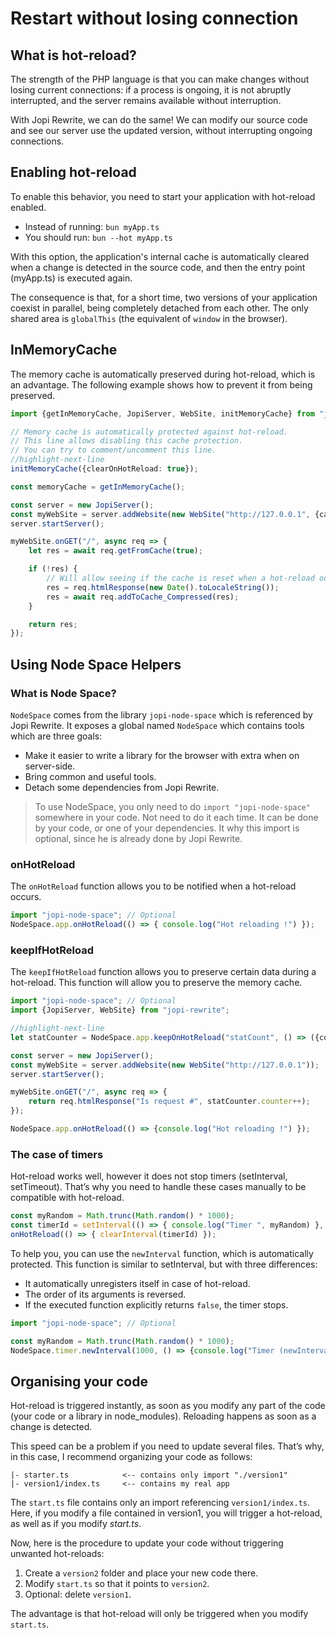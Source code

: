 # Restart without losing connection

## What is hot-reload?

The strength of the PHP language is that you can make changes without losing current connections: if a process is ongoing, it is not abruptly interrupted, and the server remains available without interruption.

With Jopi Rewrite, we can do the same! We can modify our source code and see our server use the updated version, without interrupting ongoing connections.

## Enabling hot-reload

To enable this behavior, you need to start your application with hot-reload enabled.

* Instead of running: `bun myApp.ts`
* You should run: `bun --hot myApp.ts`

With this option, the application's internal cache is automatically cleared when a change is detected in the source code, and then the entry point (myApp.ts) is executed again.

The consequence is that, for a short time, two versions of your application coexist in parallel, being completely detached from each other. The only shared area is `globalThis` (the equivalent of `window` in the browser).

## InMemoryCache

The memory cache is automatically preserved during hot-reload, which is an advantage.
The following example shows how to prevent it from being preserved.

```typescript
import {getInMemoryCache, JopiServer, WebSite, initMemoryCache} from "jopi-rewrite";

// Memory cache is automatically protected against hot-reload.
// This line allows disabling this cache protection.
// You can try to comment/uncomment this line.
//highlight-next-line
initMemoryCache({clearOnHotReload: true});

const memoryCache = getInMemoryCache();

const server = new JopiServer();
const myWebSite = server.addWebsite(new WebSite("http://127.0.0.1", {cache: memoryCache}));
server.startServer();

myWebSite.onGET("/", async req => {
    let res = await req.getFromCache(true);

    if (!res) {
        // Will allow seeing if the cache is reset when a hot-reload occurs.
        res = req.htmlResponse(new Date().toLocaleString());
        res = await req.addToCache_Compressed(res);
    }

    return res;
});
```

## Using Node Space Helpers

### What is Node Space?

`NodeSpace` comes from the library `jopi-node-space` which is referenced by Jopi Rewrite.
It exposes a global named `NodeSpace` which contains tools which are three goals:
* Make it easier to write a library for the browser with extra when on server-side.
* Bring common and useful tools.
* Detach some dependencies from Jopi Rewrite.

> To use NodeSpace, you only need to do `import "jopi-node-space"` somewhere in your code.
Not need to do it each time. It can be done by your code, or one of your dependencies.
It why this import is optional, since he is already done by Jopi Rewrite.

### onHotReload

The `onHotReload` function allows you to be notified when a hot-reload occurs.


```typescript
import "jopi-node-space"; // Optional
NodeSpace.app.onHotReload(() => { console.log("Hot reloading !") });
```

### keepIfHotReload

The `keepIfHotReload` function allows you to preserve certain data during a hot-reload.
This function will allow you to preserve the memory cache.

```typescript
import "jopi-node-space"; // Optional
import {JopiServer, WebSite} from "jopi-rewrite";

//highlight-next-line
let statCounter = NodeSpace.app.keepOnHotReload("statCount", () => ({counter: 0}));

const server = new JopiServer();
const myWebSite = server.addWebsite(new WebSite("http://127.0.0.1"));
server.startServer();

myWebSite.onGET("/", async req => {
    return req.htmlResponse("Is request #", statCounter.counter++);
});

NodeSpace.app.onHotReload(() => {console.log("Hot reloading !") });
```

### The case of timers

Hot-reload works well, however it does not stop timers (setInterval, setTimeout). That’s why you need to handle these cases manually to be compatible with hot-reload.

```typescript
const myRandom = Math.trunc(Math.random() * 1000);
const timerId = setInterval(() => { console.log("Timer ", myRandom) }, 1000);
onHotReload(() => { clearInterval(timerId) });
```

To help you, you can use the `newInterval` function, which is automatically protected.
This function is similar to setInterval, but with three differences:

- It automatically unregisters itself in case of hot-reload.
- The order of its arguments is reversed.
- If the executed function explicitly returns `false`, the timer stops.

```typescript
import "jopi-node-space"; // Optional

const myRandom = Math.trunc(Math.random() * 1000);
NodeSpace.timer.newInterval(1000, () => {console.log("Timer (newInterval)", myRandom) });
```

## Organising your code

Hot-reload is triggered instantly, as soon as you modify any part of the code (your code or a library in node_modules). Reloading happens as soon as a change is detected.

This speed can be a problem if you need to update several files. That’s why, in this case, I recommend organizing your code as follows:

```text
|- starter.ts            <-- contains only import "./version1"
|- version1/index.ts     <-- contains my real app
```

The `start.ts` file contains only an import referencing `version1/index.ts`. Here, if you modify a file contained in version1, you will trigger a hot-reload, as well as if you modify *start.ts*.

Now, here is the procedure to update your code without triggering unwanted hot-reloads:

1. Create a `version2` folder and place your new code there.
2. Modify `start.ts` so that it points to `version2`.
3. Optional: delete `version1`.

The advantage is that hot-reload will only be triggered when you modify `start.ts`.